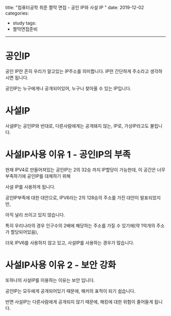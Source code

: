title: "컴퓨터공학 취준 짤막 면접 - 공인 IP와 사설 IP "
date: 2019-12-02
categories: 
  - study
tags: 
  - 짤막면접준비
---

# 공인IP
 공인 IP란 흔히 우리가 알고있는 IP주소를 의미합니다. IP란 간단하게 주소라고 생각하시면 됩니다. 
 
 공인IP는 누구에게나 공개되어있어, 누구나 찾아올 수 있는 IP입니다. 
 
# 사설IP
 사설IP는 공인IP와 반대로, 다른사람에게는 공개돼지 않는, IP로, 가상IP라고도 불립니다. 
 
 
# 사설IP사용 이유 1 - 공인IP의 부족
 현재 IPV4로 만들어져있는 공인IP는 2의 32승 까지 IP할당이 가능한데, 이 공간은 너무 부족하기에 공인IP를 대체하기 위해
 
 사설 IP를 사용하게 됩니다. 
 
 공인IP부족에 대한 대안으로, IPV6라는 2의 128승의 주소를 가진 대안이 발표되었지만, 
 
 아직 널리 쓰이고 있지 않습니다.
 
 특히 우리나라의 경우 인구수의 2배에 해당하는 주소를 가질 수 있기에(약 1억개의 주소가 할당되어있음), 
 
 더욱 IPV6를 사용하지 않고 있고, 사설IP를 사용하는 경우가 많습니다. 
 
# 사설IP사용 이유 2 - 보안 강화
 또하나의 사설IP를 이용하는 이유는 보안 입니다. 
 
 공인IP는 모두에게 공개되어있기 때문에, 해커의 표적이 되기 쉽습니다. 
 
 반면 사설IP는 다른사람에게 공개되지 않기 때문에, 해킹에 대한 위험이 줄어들게 됩니다. 
 
 
